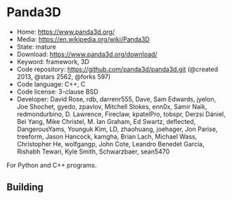 # Panda3D

- Home: https://www.panda3d.org/
- Media: https://en.wikipedia.org/wiki/Panda3D
- State: mature
- Download: https://www.panda3d.org/download/
- Keyword: framework, 3D
- Code repository: https://github.com/panda3d/panda3d.git (@created 2013, @stars 2562, @forks 597)
- Code language: C++, C
- Code license: 3-clause BSD
- Developer: David Rose, rdb, darrenr555, Dave, Sam Edwards, jyelon, Joe Shochet, gyedo, zpavlov, Mitchell Stokes, enn0x, Samir Naik, redmondurbino, D. Lawrence, Fireclaw, kpatelPro, tobspr, Derzsi Dániel, Bei Yang, Mike Christel, M. Ian Graham, Ed Swartz, deflected, DangerousYams, Younguk Kim, LD, zhaohuang, joehager, Jon Parise, treeform, Jason Hancock, kamgha, Brian Lach, Michael Wass, Christopher He, wolfgangp, John Cote, Leandro Benedet Garcia, Rishabh Tewari, Kyle Smith, Schwarzbaer, sean5470

For Python and C++ programs.

## Building
